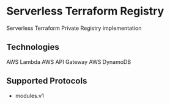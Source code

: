 # Serverless Terraform Registry

Serverless Terraform Private Registry implementation

## Technologies

AWS Lambda
AWS API Gateway
AWS DynamoDB

## Supported Protocols

- modules.v1
